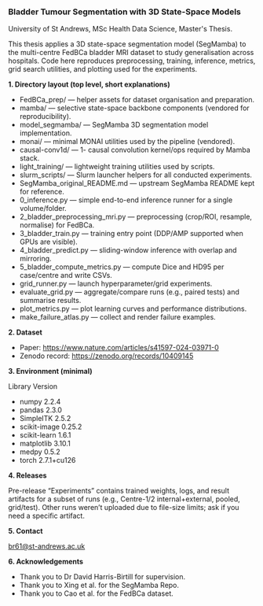 ### **Bladder Tumour Segmentation with 3D State-Space Models**
University of St Andrews, MSc Health Data Science, Master's Thesis.

This thesis applies a 3D state-space segmentation model (SegMamba) to the multi-centre FedBCa bladder MRI dataset to study generalisation across hospitals. 
Code here reproduces preprocessing, training, inference, metrics, grid search utilities, and plotting used for the experiments.


**1. Directory layout (top level, short explanations)**

* FedBCa_prep/ — helper assets for dataset organisation and preparation.
* mamba/ — selective state-space backbone components (vendored for reproducibility).
* model_segmamba/ — SegMamba 3D segmentation model implementation.
* monai/ — minimal MONAI utilities used by the pipeline (vendored).
* causal-conv1d/ — 1- causal convolution kernel/ops required by Mamba stack.
* light_training/ — lightweight training utilities used by scripts.
* slurm_scripts/ — Slurm launcher helpers for all conducted experiments.
* SegMamba_original_README.md — upstream SegMamba README kept for reference.
* 0_inference.py — simple end-to-end inference runner for a single volume/folder.
* 2_bladder_preprocessing_mri.py — preprocessing (crop/ROI, resample, normalise) for FedBCa.
* 3_bladder_train.py — training entry point (DDP/AMP supported when GPUs are visible).
* 4_bladder_predict.py — sliding-window inference with overlap and mirroring.
* 5_bladder_compute_metrics.py — compute Dice and HD95 per case/centre and write CSVs.
* grid_runner.py — launch hyperparameter/grid experiments.
* evaluate_grid.py — aggregate/compare runs (e.g., paired tests) and summarise results.
* plot_metrics.py — plot learning curves and performance distributions.
* make_failure_atlas.py — collect and render failure examples.


**2. Dataset**

* Paper: https://www.nature.com/articles/s41597-024-03971-0 
* Zenodo record: https://zenodo.org/records/10409145


**3. Environment (minimal)**

Library Version

* numpy 2.2.4
* pandas 2.3.0
* SimpleITK 2.5.2
* scikit-image 0.25.2
* scikit-learn 1.6.1
* matplotlib 3.10.1
* medpy 0.5.2
* torch 2.7.1+cu126


**4. Releases**

Pre-release “Experiments” contains trained weights, logs, and result artifacts for a subset of runs (e.g., Centre-1/2 internal+external, pooled, grid/test). Other  runs weren’t uploaded due to file-size limits; ask if you need a specific artifact. 


**5. Contact**

br61@st-andrews.ac.uk


**6. Acknowledgements**

* Thank you to Dr David Harris-Birtill for supervision.
* Thank you to Xing et al. for the SegMamba Repo.
* Thank you to Cao et al. for the FedBCa dataset.
